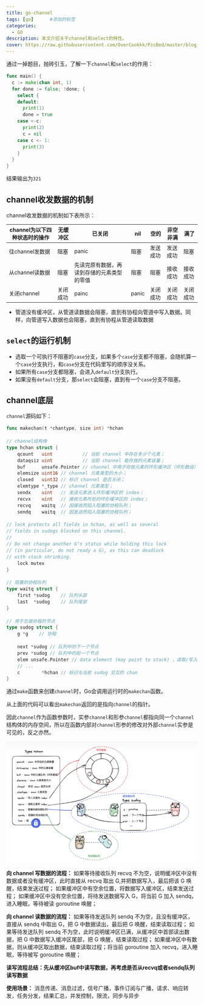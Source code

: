 ```yaml
---
title: go-channel
tags: [go]      #添加的标签
categories: 
  - GO
description: 本文介绍关于channel和select的特性。
cover: https://raw.githubusercontent.com/OverCookkk/PicBed/master/blog_cover_images/01204-2118699694.png
---
```


通过一掉题目，抛砖引玉，了解一下`channel`和`select`的作用：

```go
func main() {
  c := make(chan int, 1)
  for done := false; !done; {
    select {
    default:
      print(1)
      done = true
    case <-c:
      print(2)
      c = nil
    case c <- 1:
      print(3)
    }
  }
}
```

结果输出为`321`



## channel收发数据的机制

channel收发数据的机制如下表所示：

| channel为以下四种状态时的操作 | 无缓冲区 | 已关闭                                     | nil   | 空的     | 非空非满 | 满了     |
| ----------------------------- | -------- | ------------------------------------------ | ----- | -------- | -------- | -------- |
| 往channel发数据               | 阻塞     | panic                                      | 阻塞  | 发送成功 | 发送成功 | 阻塞     |
| 从channel读数据               | 阻塞     | 先读完原有数据，再读到存储的元素类型的零值 | 阻塞  | 阻塞     | 接收成功 | 接收成功 |
| 关闭channel                   | 关闭成功 | painc                                      | panic | 关闭成功 | 关闭成功 | 关闭成功 |

-  管道没有缓冲区，从管道读数据会阻塞，直到有协程向管道中写入数据。同样，向管道写入数据也会阻塞，直到有协程从管道读取数据



## `select`的运行机制

- 选取一个可执行不阻塞的`case`分支，如果多个`case`分支都不阻塞，会随机算一个`case`分支执行，和`case`分支在代码里写的顺序没关系。
- 如果所有`case`分支都阻塞，会进入`default`分支执行。
- 如果没有`default`分支，那`select`会阻塞，直到有一个`case`分支不阻塞。





## channel底层

`channel`源码如下：

```go
func makechan(t *chantype, size int) *hchan

// channel结构体
type hchan struct {
    qcount   uint           // 当前 channel 中存在多少个元素；
    dataqsiz uint           // 当前 channel 能存放的元素容量；
    buf      unsafe.Pointer // channel 中用于存放元素的环形缓冲区（环形数组）；
    elemsize uint16	// channel 元素类型的大小；
    closed   uint32	// 标识 channel 是否关闭；
    elemtype *_type // channel 元素类型；
    sendx    uint   // 发送元素进入环形缓冲区的 index；
    recvx    uint   // 接收元素所处的环形缓冲区的 index；
    recvq    waitq  // 因接收而陷入阻塞的协程队列；
    sendq    waitq  // 因发送而陷入阻塞的协程队列；

// lock protects all fields in hchan, as well as several
// fields in sudogs blocked on this channel.
//
// Do not change another G's status while holding this lock
// (in particular, do not ready a G), as this can deadlock
// with stack shrinking.
    lock mutex
}

// 阻塞的协程队列
type waitq struct {
    first *sudog	// 队列头部
    last  *sudog	// 队列尾部
}

// 用于包装协程的节点
type sudog struct {
    g *g	// 协程

    next *sudog // 队列中的下一个节点
    prev *sudog	// 队列中的前一个节点
    elem unsafe.Pointer // data element (may point to stack) ，读取/写入 channel 的数据的容器
    // ...
    c        *hchan // 标识与当前 sudog 交互的 chan
}
```

通过`make`函数来创建`channel`时，Go会调用运行时的`makechan`函数。

从上面的代码可以看出`makechan`返回的是指向`channel`的指针。

因此`channel`作为函数参数时，实参`channel`和形参`channel`都指向同一个`channel`结构体的内存空间，所以在函数内部对`channel`形参的修改对外部`channel`实参是可见的，反之亦然。

![go-channel底层结构图](https://raw.githubusercontent.com/OverCookkk/PicBed/master/blogImg/go-channel%E5%BA%95%E5%B1%82%E7%BB%93%E6%9E%84%E5%9B%BE.png)

**向 channel 写数据的流程：** 如果等待接收队列 recvq 不为空，说明缓冲区中没有数据或者没有缓冲区，此时直接从 recvq 取出 G,并把数据写入，最后把该 G 唤醒，结束发送过程； 如果缓冲区中有空余位置，将数据写入缓冲区，结束发送过程； 如果缓冲区中没有空余位置，将待发送数据写入 G，将当前 G 加入 sendq，进入睡眠，等待被读 goroutine 唤醒；

**向 channel 读数据的流程：** 如果等待发送队列 sendq 不为空，且没有缓冲区，直接从 sendq 中取出 G，把 G 中数据读出，最后把 G 唤醒，结束读取过程； 如果等待发送队列 sendq 不为空，此时说明缓冲区已满，从缓冲区中首部读出数据，把 G 中数据写入缓冲区尾部，把 G 唤醒，结束读取过程； 如果缓冲区中有数据，则从缓冲区取出数据，结束读取过程；将当前 goroutine 加入 recvq，进入睡眠，等待被写 goroutine 唤醒；

**读写流程总结：先从缓冲区buf中读写数据，再考虑是否从recvq或者sendq队列读写数据**



**使用场景：** 消息传递、消息过滤，信号广播，事件订阅与广播，请求、响应转发，任务分发，结果汇总，并发控制，限流，同步与异步
